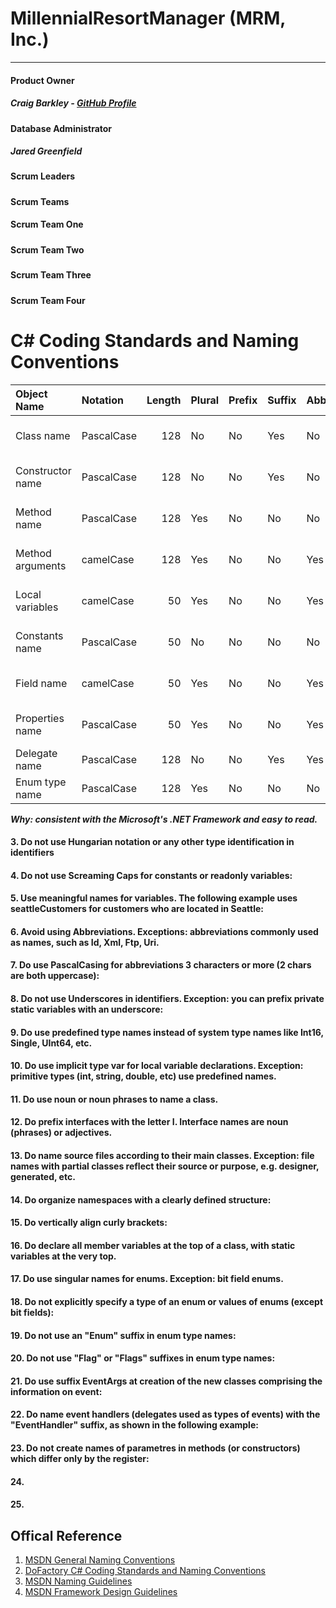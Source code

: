 # MillennialResortManager (MRM, Inc.)
---

#### Product Owner

##### Craig Barkley - [GitHub Profile](https://github.com/tektechnologies)

#### Database Administrator
##### Jared Greenfield

#### Scrum Leaders
#####
#####
#####
#####

#### Scrum Teams

#### Scrum Team One
#####
#####
#####
#####

#### Scrum Team Two
#####
#####
#####
#####

#### Scrum Team Three
#####
#####
#####
#####

#### Scrum Team Four
#####
#####
#####
#####

# C# Coding Standards and Naming Conventions


| Object Name               | Notation   | Length | Plural | Prefix | Suffix | Abbreviation | Char Mask          | Underscores |
|:--------------------------|:-----------|-------:|:-------|:-------|:-------|:-------------|:-------------------|:------------|
| Class name                | PascalCase |    128 | No     | No     | Yes    | No           | [A-z][0-9]         | No          |
| Constructor name          | PascalCase |    128 | No     | No     | Yes    | No           | [A-z][0-9]         | No          |
| Method name               | PascalCase |    128 | Yes    | No     | No     | No           | [A-z][0-9]         | No          |
| Method arguments          | camelCase  |    128 | Yes    | No     | No     | Yes          | [A-z][0-9]         | No          |
| Local variables           | camelCase  |     50 | Yes    | No     | No     | Yes          | [A-z][0-9]         | No          |
| Constants name            | PascalCase |     50 | No     | No     | No     | No           | [A-z][0-9]         | No          |
| Field name                | camelCase  |     50 | Yes    | No     | No     | Yes          | [A-z][0-9]         | Yes         |
| Properties name           | PascalCase |     50 | Yes    | No     | No     | Yes          | [A-z][0-9]         | No          |
| Delegate name             | PascalCase |    128 | No     | No     | Yes    | Yes          | [A-z]              | No          |
| Enum type name            | PascalCase |    128 | Yes    | No     | No     | No           | [A-z]              | No          |



***Why: consistent with the Microsoft's .NET Framework and easy to read.***

#### 3. Do not use Hungarian notation or any other type identification in identifiers



#### 4. Do not use Screaming Caps for constants or readonly variables:



#### 5. Use meaningful names for variables. The following example uses seattleCustomers for customers who are located in Seattle:




#### 6. Avoid using Abbreviations. Exceptions: abbreviations commonly used as names, such as Id, Xml, Ftp, Uri.



#### 7. Do use PascalCasing for abbreviations 3 characters or more (2 chars are both uppercase):




#### 8. Do not use Underscores in identifiers. Exception: you can prefix private static variables with an underscore:



#### 9. Do use predefined type names instead of system type names like Int16, Single, UInt64, etc.

 

#### 10. Do use implicit type var for local variable declarations. Exception: primitive types (int, string, double, etc) use predefined names. 

#### 11. Do use noun or noun phrases to name a class. 


#### 12. Do prefix interfaces with the letter I. Interface names are noun (phrases) or adjectives.

#### 13. Do name source files according to their main classes. Exception: file names with partial classes reflect their source or purpose, e.g. designer, generated, etc. 


#### 14. Do organize namespaces with a clearly defined structure: 

#### 15. Do vertically align curly brackets: 

#### 16. Do declare all member variables at the top of a class, with static variables at the very top.

#### 17. Do use singular names for enums. Exception: bit field enums.


#### 18. Do not explicitly specify a type of an enum or values of enums (except bit fields):



#### 19. Do not use an "Enum" suffix in enum type names:


#### 20. Do not use "Flag" or "Flags" suffixes in enum type names:

#### 21. Do use suffix EventArgs at creation of the new classes comprising the information on event:


#### 22. Do name event handlers (delegates used as types of events) with the "EventHandler" suffix, as shown in the following example:


#### 23. Do not create names of parametres in methods (or constructors) which differ only by the register:



#### 24.
#### 25. 


## Offical Reference

1. [MSDN General Naming Conventions](http://msdn.microsoft.com/en-us/library/ms229045(v=vs.110).aspx)
2. [DoFactory C# Coding Standards and Naming Conventions](http://www.dofactory.com/reference/csharp-coding-standards) 
3. [MSDN Naming Guidelines](http://msdn.microsoft.com/en-us/library/xzf533w0%28v=vs.71%29.aspx)
4. [MSDN Framework Design Guidelines](http://msdn.microsoft.com/en-us/library/ms229042.aspx)
